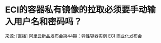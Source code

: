 # ECI的容器私有镜像的拉取必须要手动输入用户名和密码吗？
来源: [直播] <a href="https://yq.aliyun.com/live/779">阿里云新品发布会第44期：弹性容器实例 ECI 商业化发布会</a>
